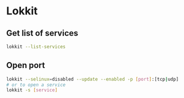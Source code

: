 # Lokkit

## Get list of services

```bash
lokkit --list-services
```

## Open port

```bash
lokkit --selinux=disabled --update --enabled -p [port]:[tcp|udp]
# or to open a service
lokkit -s [service]
```

